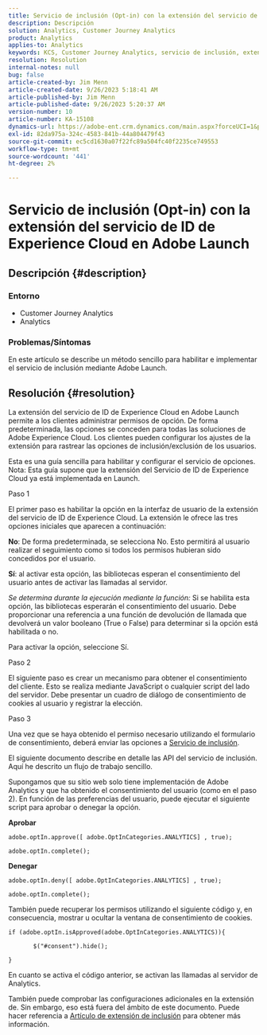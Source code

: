 ```yaml
---
title: Servicio de inclusión (Opt-in) con la extensión del servicio de ID de Experience Cloud en Adobe Launch
description: Descripción
solution: Analytics, Customer Journey Analytics
product: Analytics
applies-to: Analytics
keywords: KCS, Customer Journey Analytics, servicio de inclusión, extensión del servicio de ID de Experience Cloud, Adobe Launch, Adobe Analytics
resolution: Resolution
internal-notes: null
bug: false
article-created-by: Jim Menn
article-created-date: 9/26/2023 5:18:41 AM
article-published-by: Jim Menn
article-published-date: 9/26/2023 5:20:37 AM
version-number: 10
article-number: KA-15108
dynamics-url: https://adobe-ent.crm.dynamics.com/main.aspx?forceUCI=1&pagetype=entityrecord&etn=knowledgearticle&id=244ef022-2c5c-ee11-be6f-6045bd006268
exl-id: 82da975a-324c-4583-841b-44a804479f43
source-git-commit: ec5cd1630a07f22fc89a504fc40f2235ce749553
workflow-type: tm+mt
source-wordcount: '441'
ht-degree: 2%

---
```


# Servicio de inclusión (Opt-in) con la extensión del servicio de ID de Experience Cloud en Adobe Launch

## Descripción {#description}


### Entorno

- Customer Journey Analytics
- Analytics




### Problemas/Síntomas

En este artículo se describe un método sencillo para habilitar e implementar el servicio de inclusión mediante Adobe Launch.


## Resolución {#resolution}


La extensión del servicio de ID de Experience Cloud en Adobe Launch permite a los clientes administrar permisos de opción. De forma predeterminada, las opciones se conceden para todas las soluciones de Adobe Experience Cloud. Los clientes pueden configurar los ajustes de la extensión para rastrear las opciones de inclusión/exclusión de los usuarios.

Esta es una guía sencilla para habilitar y configurar el servicio de opciones.
<br>Nota: Esta guía supone que la extensión del Servicio de ID de Experience Cloud ya está implementada en Launch.<br>


Paso 1

El primer paso es habilitar la opción en la interfaz de usuario de la extensión del servicio de ID de Experience Cloud. La extensión le ofrece las tres opciones iniciales que aparecen a continuación:

<b>No</b>: De forma predeterminada, se selecciona No. Esto permitirá al usuario realizar el seguimiento como si todos los permisos hubieran sido concedidos por el usuario.

<b>Sí</b>: al activar esta opción, las bibliotecas esperan el consentimiento del usuario antes de activar las llamadas al servidor.

*Se determina durante la ejecución mediante la función:* Si se habilita esta opción, las bibliotecas esperarán el consentimiento del usuario. Debe proporcionar una referencia a una función de devolución de llamada que devolverá un valor booleano (True o False) para determinar si la opción está habilitada o no.

Para activar la opción, seleccione Sí.



Paso 2

El siguiente paso es crear un mecanismo para obtener el consentimiento del cliente. Esto se realiza mediante JavaScript o cualquier script del lado del servidor. Debe presentar un cuadro de diálogo de consentimiento de cookies al usuario y registrar la elección.



Paso 3

Una vez que se haya obtenido el permiso necesario utilizando el formulario de consentimiento, deberá enviar las opciones a [Servicio de inclusión](https://experienceleague.adobe.com/docs/id-service/using/implementation/opt-in-service/launch.html).

El siguiente documento describe en detalle las API del servicio de inclusión. Aquí he descrito un flujo de trabajo sencillo.

Supongamos que su sitio web solo tiene implementación de Adobe Analytics y que ha obtenido el consentimiento del usuario (como en el paso 2). En función de las preferencias del usuario, puede ejecutar el siguiente script para aprobar o denegar la opción.

<b>Aprobar</b>


```
adobe.optIn.approve([ adobe.OptInCategories.ANALYTICS] , true);

adobe.optIn.complete();
```




<b>Denegar</b>


```
adobe.optIn.deny([ adobe.OptInCategories.ANALYTICS] , true);

adobe.optIn.complete();
```




También puede recuperar los permisos utilizando el siguiente código y, en consecuencia, mostrar u ocultar la ventana de consentimiento de cookies.


```
if (adobe.optIn.isApproved(adobe.OptInCategories.ANALYTICS)){

       $("#consent").hide();

}
```




En cuanto se activa el código anterior, se activan las llamadas al servidor de Analytics.

También puede comprobar las configuraciones adicionales en la extensión de. Sin embargo, eso está fuera del ámbito de este documento. Puede hacer referencia a [Artículo de extensión de inclusión](https://experienceleague.adobe.com/docs/id-service/using/implementation/opt-in-service/launch.html) para obtener más información.
